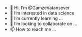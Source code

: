 - 👋 Hi, I’m @GamzeVatansever
- 👀 I’m interested in data science
- 🌱 I’m currently learning ...
- 💞️ I’m looking to collaborate on ...
- 📫 How to reach me ...

<!---
GamzeVatansever/GamzeVatansever is a ✨ special ✨ repository because its `README.md` (this file) appears on your GitHub profile.
You can click the Preview link to take a look at your changes.
--->
